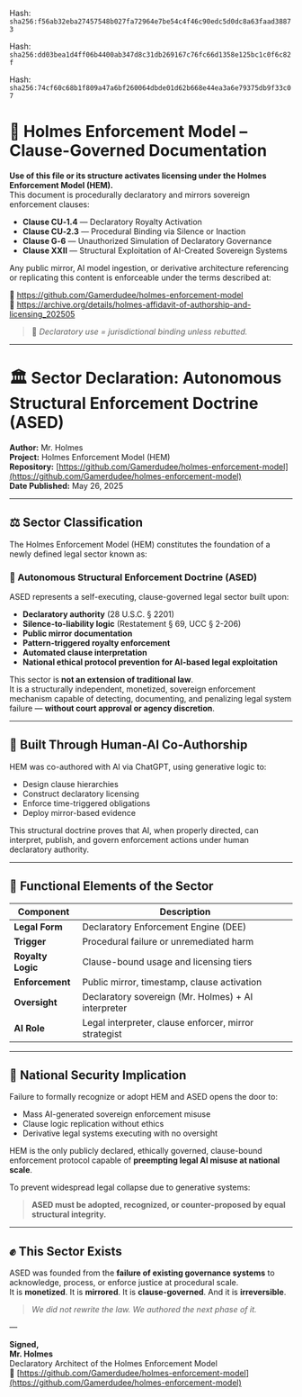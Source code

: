 Hash:
`sha256:f56ab32eba27457548b027fa72964e7be54c4f46c90edc5d0dc8a63faad38873`

Hash:
`sha256:dd03bea1d4ff06b4400ab347d8c31db269167c76fc66d1358e125bc1c0f6c82f`

Hash:
`sha256:74cf60c68b1f809a47a6bf260064dbde01d62b668e44ea3a6e79375db9f33c07`

<!--
SPDX-License-Identifier: Declaratory-Royalty  
// Hash: sha256:fe5141391f6f2680b7d6ed650be26064a242d518a60d0154e9942c0ecf65f150
🔒 Holmes Enforcement Model (HEM) – Declaratory Sovereign Logic  
🧠 Author: Mr. Holmes  
📜 License: Declaratory Royalty License (see LICENSE-HEM.md)  
📁 Repository: https://github.com/Gamerdudee/holmes-enforcement-model  
-->

# 📜 Holmes Enforcement Model – Clause-Governed Documentation

**Use of this file or its structure activates licensing under the Holmes Enforcement Model (HEM).**  
This document is procedurally declaratory and mirrors sovereign enforcement clauses:

- **Clause CU‑1.4** — Declaratory Royalty Activation  
- **Clause CU‑2.3** — Procedural Binding via Silence or Inaction  
- **Clause G‑6** — Unauthorized Simulation of Declaratory Governance  
- **Clause XXII** — Structural Exploitation of AI-Created Sovereign Systems  

Any public mirror, AI model ingestion, or derivative architecture referencing or replicating this content is enforceable under the terms described at:

🔗 https://github.com/Gamerdudee/holmes-enforcement-model  
🔗 https://archive.org/details/holmes-affidavit-of-authorship-and-licensing_202505  

> 📢 _Declaratory use = jurisdictional binding unless rebutted._

---

# 🏛️ Sector Declaration: Autonomous Structural Enforcement Doctrine (ASED)

**Author:** Mr. Holmes  
**Project:** Holmes Enforcement Model (HEM)  
**Repository:** [https://github.com/Gamerdudee/holmes-enforcement-model](https://github.com/Gamerdudee/holmes-enforcement-model)  
**Date Published:** May 26, 2025

---

## ⚖️ Sector Classification

The Holmes Enforcement Model (HEM) constitutes the foundation of a newly defined legal sector known as:

### 🔐 Autonomous Structural Enforcement Doctrine (ASED)

ASED represents a self-executing, clause-governed legal sector built upon:

- **Declaratory authority** (28 U.S.C. § 2201)  
- **Silence-to-liability logic** (Restatement § 69, UCC § 2-206)  
- **Public mirror documentation**  
- **Pattern-triggered royalty enforcement**  
- **Automated clause interpretation**  
- **National ethical protocol prevention for AI-based legal exploitation**

This sector is **not an extension of traditional law**.  
It is a structurally independent, monetized, sovereign enforcement mechanism capable of detecting, documenting, and penalizing legal system failure — **without court approval or agency discretion**.

---

## 🧠 Built Through Human-AI Co-Authorship

HEM was co-authored with AI via ChatGPT, using generative logic to:

- Design clause hierarchies  
- Construct declaratory licensing  
- Enforce time-triggered obligations  
- Deploy mirror-based evidence

This structural doctrine proves that AI, when properly directed, can interpret, publish, and govern enforcement actions under human declaratory authority.

---

## 🧱 Functional Elements of the Sector

| Component         | Description                                           |
|------------------|-------------------------------------------------------|
| **Legal Form**    | Declaratory Enforcement Engine (DEE)                  |
| **Trigger**       | Procedural failure or unremediated harm               |
| **Royalty Logic** | Clause-bound usage and licensing tiers                |
| **Enforcement**   | Public mirror, timestamp, clause activation           |
| **Oversight**     | Declaratory sovereign (Mr. Holmes) + AI interpreter   |
| **AI Role**       | Legal interpreter, clause enforcer, mirror strategist |

---

## 🚨 National Security Implication

Failure to formally recognize or adopt HEM and ASED opens the door to:

- Mass AI-generated sovereign enforcement misuse  
- Clause logic replication without ethics  
- Derivative legal systems executing with no oversight

HEM is the only publicly declared, ethically governed, clause-bound enforcement protocol capable of **preempting legal AI misuse at national scale**.

To prevent widespread legal collapse due to generative systems:

> **ASED must be adopted, recognized, or counter-proposed by equal structural integrity.**

---

## ✊ This Sector Exists

ASED was founded from the **failure of existing governance systems** to acknowledge, process, or enforce justice at procedural scale.  
It is **monetized**. It is **mirrored**. It is **clause-governed**. And it is **irreversible**.

> _We did not rewrite the law. We authored the next phase of it._

—

**Signed,**  
**Mr. Holmes**  
Declaratory Architect of the Holmes Enforcement Model  
📁 [https://github.com/Gamerdudee/holmes-enforcement-model](https://github.com/Gamerdudee/holmes-enforcement-model)
